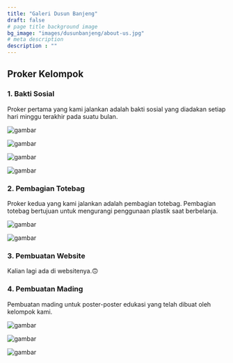 ```yaml
---
title: "Galeri Dusun Banjeng"
draft: false
# page title background image
bg_image: "images/dusunbanjeng/about-us.jpg"
# meta description
description : ""
---
```


## Proker Kelompok

### 1. Bakti Sosial

Proker pertama yang kami jalankan adalah bakti sosial yang diadakan setiap hari minggu terakhir pada suatu bulan.

![gambar](/images/kkn19/baksos-1.webp)

![gambar](/images/kkn19/baksos-2.webp)

![gambar](/images/kkn19/baksos-3.webp)

![gambar](/images/kkn19/baksos-4.webp)  

### 2. Pembagian Totebag

Proker kedua yang kami jalankan adalah pembagian totebag. Pembagian totebag bertujuan untuk mengurangi penggunaan plastik saat berbelanja.

![gambar](/images/kkn19/totebag-1.webp)

![gambar](/images/kkn19/totebag-2.webp)

### 3. Pembuatan Website

Kalian lagi ada di websitenya.🙃

### 4. Pembuatan Mading

Pembuatan mading untuk poster-poster edukasi yang telah dibuat oleh kelompok kami.

![gambar](/images/kkn19/mading-1.webp)

![gambar](/images/kkn19/mading-2.webp)

![gambar](/images/kkn19/mading-3.webp)
